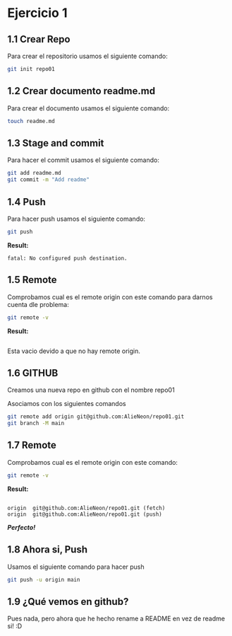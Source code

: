 # Ejercicio 1  

## 1.1 Crear Repo

Para crear el repositorio usamos el siguiente comando:

```sh  
git init repo01
```

## 1.2 Crear documento readme.md

Para crear el documento usamos el siguiente comando:

```sh  
touch readme.md
```

## 1.3 Stage and commit

Para hacer el commit usamos el siguiente comando:

```sh  
git add readme.md
git commit -m "Add readme"
```

## 1.4 Push

Para hacer push usamos el siguiente comando:

```sh  
git push
```

**Result:**  

```
fatal: No configured push destination.
```


## 1.5 Remote

Comprobamos cual es el remote origin con este comando para darnos cuenta dle problema:

```sh  
git remote -v
```

**Result:**  

```
```

Esta vacio devido a que no hay remote origin.

## 1.6 GITHUB

Creamos una nueva repo en github con el nombre repo01

Asociamos con los siguientes comandos

```sh  
git remote add origin git@github.com:AlieNeon/repo01.git
git branch -M main
```

## 1.7 Remote

Comprobamos cual es el remote origin con este comando:

```sh  
git remote -v
```

**Result:**  

```

origin  git@github.com:AlieNeon/repo01.git (fetch)
origin  git@github.com:AlieNeon/repo01.git (push)
```  

_**Perfecto!**_

## 1.8 Ahora si, Push

Usamos el siguiente comando para hacer push

```sh  
git push -u origin main
```

## 1.9 ¿Qué vemos en github?

Pues nada, pero ahora que he hecho rename a README en vez de readme si! :D